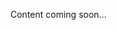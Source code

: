 <!--<meta>
{
    "title":"Pricing & Discounts",
    "description":"Learn more about Pricing & Discounts at Packet",
    "date": "09/21/2019",
    "tag":["Pricing", "Discounts"]
}
</meta>-->
Content coming soon...
